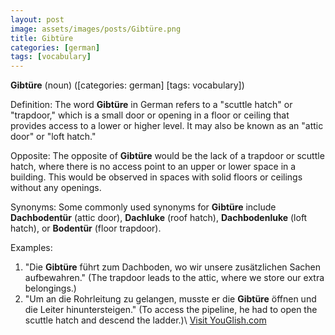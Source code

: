 ```yaml
---
layout: post
image: assets/images/posts/Gibtüre.png
title: Gibtüre
categories: [german]
tags: [vocabulary]
---
```


**Gibtüre** (noun) ([categories: german] [tags: vocabulary])

Definition:
The word **Gibtüre** in German refers to a "scuttle hatch" or "trapdoor," which is a small door or opening in a floor or ceiling that provides access to a lower or higher level. It may also be known as an "attic door" or "loft hatch."

Opposite:
The opposite of **Gibtüre** would be the lack of a trapdoor or scuttle hatch, where there is no access point to an upper or lower space in a building. This would be observed in spaces with solid floors or ceilings without any openings.

Synonyms:
Some commonly used synonyms for **Gibtüre** include **Dachbodentür** (attic door), **Dachluke** (roof hatch), **Dachbodenluke** (loft hatch), or **Bodentür** (floor trapdoor).

Examples:
1. "Die **Gibtüre** führt zum Dachboden, wo wir unsere zusätzlichen Sachen aufbewahren." (The trapdoor leads to the attic, where we store our extra belongings.)
2. "Um an die Rohrleitung zu gelangen, musste er die **Gibtüre** öffnen und die Leiter hinuntersteigen." (To access the pipeline, he had to open the scuttle hatch and descend the ladder.)\ <a id="yg-widget-0" class="youglish-widget" data-query="Gibtüre" data-lang="german" data-components="8412" data-auto-start="0" data-bkg-color="theme_light" data-title="How%20to%20pronounce%20Gibtüre%20in%20German"  rel="nofollow" href="https://youglish.com">Visit YouGlish.com</a><script async src="https://youglish.com/public/emb/widget.js" charset="utf-8"></script>